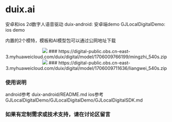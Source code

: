 # duix.ai
安卓和ios 2d数字人语音驱动
duix-android: 安卓端demo
GJLocalDigitalDemo: ios demo

内置的2个模特，模板和AI模型包可以通过公网地址下载

<p align="center">
  <img src="res/明智.png"/> ### https://digital-public.obs.cn-east-3.myhuaweicloud.com/duix/digital/model/1706009766199/mingzhi_540s.zip
  <img src="res/梁维.png"/> ### https://digital-public.obs.cn-east-3.myhuaweicloud.com/duix/digital/model/1706009711636/liangwei_540s.zip
</p>


### 使用说明 
android参考 duix-android/README.md 
ios参考 GJLocalDigitalDemo/GJLocalDigitalDemo/GJLocalDigitalSDK.md

### 如果有定制需求或技术支持，请在讨论区留言